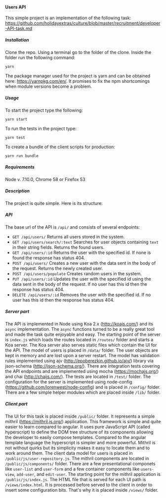 #### Users API

This simple project is an implementation of the following task: https://github.com/holidayextras/culture/blob/master/recruitment/developer-API-task.md

##### Installation
Clone the repo. Using a terminal go to the folder of the clone. Inside the folder run the following command:
```
yarn
```
The package manager used for the project is yarn and can be obtained here: https://yarnpkg.com/en/. It promises to fix the npm shortcomings when module versions become a problem.

##### Usage
To start the project type the following:
```
yarn start
```
To run the tests in the project type:
```
yarn test
```
To create a bundle of the client scripts for production:
```
yarn run bundle
```

##### Requirements
Node v. 7.10.0, Chrome 58 or Firefox 53

##### Description
The project is quite simple. Here is its structure:

##### API
The base url of the API is `/api/` and consists of several endpoints:
* `GET /api/users/` Returns all users stored in the system.
* `GET /api/users/search/:text` Searches for user objects containing `text` in their string fields. Returns the found users.
* `GET /api/users/:id` Returns the user with the specified id. If none is found the response has status 404.
* `POST /api/users/` Creates a new user with the data sent in the body of the request. Returns the newly created user.
* `POST /api/users/populate` Creates random users in the system.
* `PUT /api/users/:id` Updates the user with the specified id using the data sent in the body of the request. If no user has this id then the response has status 404.
* `DELETE /api/users/:id` Removes the user with the specified id. If no user has this id then the response has status 404.

##### Server part
The API is implemented in Node using Koa 2.x (http://koajs.com/) and its `async` implementation. The `async` functions turned to be a really great tool and made the task quite enjoyable and easy. The starting point of the server is `index.js` which loads the routes located in `/routes/` folder and starts a Koa server. The Koa server also serves static files which contain the UI for the API. The model of users is placed in `/data/` folder. The user objects are kept in memory and are lost upon a server restart. The model has validation rules implemented using ajv (http://epoberezkin.github.io/ajv/) library via json-schema (http://json-schema.org/). There are integration tests covering the API endpoints and are implemented using mocha (https://mochajs.org/) and chai (http://chaijs.com/). The tests are located in `/test/` folder. The configuration for the server is implemented using node-config (https://github.com/lorenwest/node-config) and is placed in `/config/` folder. There are a few simple helper modules which are placed inside `/lib/` folder.

##### Client part
The UI for this task is placed inside `/public/` folder. It represents a simple mithril (https://mithril.js.org/) application. This framework is simple and quite easier to learn compared to angular. It uses pure JavaScript API (called hyperscript) to define the DOM tree structure of its components allowing the developer to easily compose templates. Compared to the angular template language the hyperscript is simpler and more powerful. Mithril is not without quirks but its simplicity makes it easy to locate them and to work around them. The client data model for users is placed in `/public/js/user-repository.js`. The mithril components are located in `/public/js/components/` folder. There are a few presentational componets like `user-list` and `user-form` and a few container components like `users-view`, `add-user`, and `edit-user`. The starting point for the mithril application is `/public/js/index.js`. The HTML file that is served for each UI path is `/views/index.html`. It is processed before served to the client in order to insert some configuration bits. That's why it is placed inside `/views/` folder.